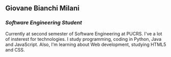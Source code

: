  ## **Giovane Bianchi Milani**
 ### *Software Engineering Student*
 
 
  Currently at second semester of Software Engineering at PUCRS. I've a lot of insterest for technologies.
  I study programming, coding in Python, Java and JavaScript. Also, I'm learning about Web development, studying
  HTML5 and CSS.
